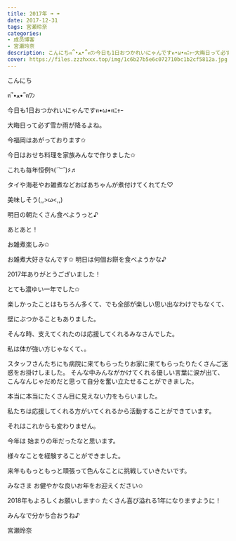 ```yaml
---
title: 2017年 ➟ ➠
date: 2017-12-31
tags: 宮瀬玲奈
categories: 
- 成员博客
- 宮瀬玲奈
description: こんにちฅ՞•ﻌ•՞ฅﾜﾝ今日も1日おつかれいにゃんですฅ•ω•ฅﾆｬｰ大晦日って必ず雪か雨が降るよね。今福岡はあがっております✩今日はおせち料理を家族みん...
cover: https://files.zzzhxxx.top/img/1c6b27b5e6c072710bc1b2cf5812a.jpg 
---
```



こんにち

ฅ՞•ﻌ•՞ฅﾜﾝ





今日も1日おつかれいにゃんですฅ•ω•ฅﾆｬｰ








大晦日って必ず雪か雨が降るよね。


今福岡はあがっております✩








今日はおせち料理を家族みんなで作りました✩

これも毎年恒例٩(*´︶`*)۶♬





タイや海老やお雑煮などおばあちゃんが煮付けてくれてた♡

美味しそう(,,>ω<,,)


明日の朝たくさん食べようっと♪





あとあと！

お雑煮楽しみ✩



お雑煮大好きなんです✩
明日は何個お餅を食べようかな♪

















2017年ありがとうございました！


とても濃ゆい一年でした✩



楽しかったことはもちろん多くて、でも全部が楽しい思い出なわけでもなくて、

壁にぶつかることもありました。



そんな時、支えてくれたのは応援してくれるみなさんでした。





私は体が強い方じゃなくて、。

スタッフさんたちにも病院に来てもらったりお家に来てもらったりたくさんご迷惑をお掛けしました。
そんな中みんながかけてくれる優しい言葉に涙が出て、こんなんじゃだめだと思って自分を奮い立たせることができました。







本当に本当にたくさん目に見えない力をもらいました。




私たちは応援してくれる方がいてくれるから活動することができています。


それはこれからも変わりません。




















今年は
始まりの年だったなと思います。

様々なことを経験することができました。


来年ももっともっと頑張って色んなことに挑戦していきたいです。








みなさま
お健やかな良いお年をお迎えください✩





2018年もよろしくお願いします✩
たくさん喜び溢れる1年になりますように！



みんなで分かち合おうね♪





宮瀬玲奈


